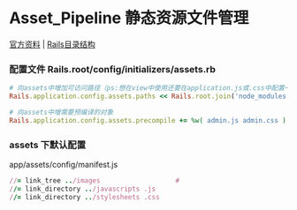 # Asset_Pipeline 静态资源文件管理
[官方资料](https://ruby-china.github.io/rails-guides/asset_pipeline.html#precompiling-assets)
 |
[Rails目录结构](https://www.jianshu.com/p/4078e0bf9c20)
### 配置文件 Rails.root/config/initializers/assets.rb

```ruby
# 向assets中增加可访问路径（ps:想在view中使用还要在application.js或.css中配置一下）
Rails.application.config.assets.paths << Rails.root.join('node_modules')

# 向assets中增需要预编译的对象
Rails.application.config.assets.precompile += %w( admin.js admin.css )
```

### assets 下默认配置

app/assets/config/manifest.js
```ruby
//= link_tree ../images                   #
//= link_directory ../javascripts .js
//= link_directory ../stylesheets .css
```
